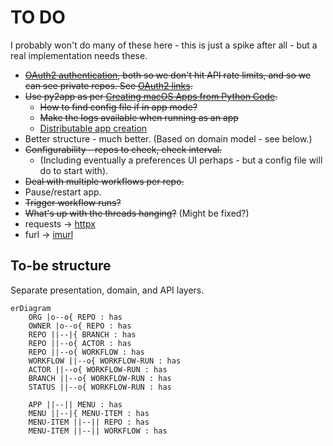 # TO DO

I probably won't do many of these here - this is just a spike after all - but a real implementation needs these.

* ~~[OAuth2 authentication](https://docs.github.com/en/developers/apps/authorizing-oauth-apps#device-flow), both so we don't hit API rate limits, and so we can see private repos. See [OAuth2 links](https://pinboard.in/u:brunns/t:oauth2).~~
* ~~Use py2app as per [Creating macOS Apps from Python Code](https://camillovisini.com/article/create-macos-menu-bar-app-pomodoro/#creating-macos-apps-from-python-code).~~
    * ~~How to find config file if in app mode?~~
    * ~~Make the logs available when running as an app~~
    * [Distributable app creation](https://blog.glyph.im/2023/03/py-mac-app-for-real.html)
* Better structure - much better. (Based on domain model - see below.)
* ~~Configurability - repos to check, check interval.~~
    * (Including eventually a preferences UI perhaps - but a config file will do to start with).
* ~~Deal with multiple workflows per repo.~~
* Pause/restart app.
* ~~Trigger workflow runs?~~
* ~~What's up with the threads hanging?~~ (Might be fixed?)
* requests -> [httpx](https://www.python-httpx.org/)
* furl -> [imurl](https://pypi.org/project/imurl/)

## To-be structure

Separate presentation, domain, and API layers.

```mermaid
erDiagram
    ORG |o--o{ REPO : has
    OWNER |o--o{ REPO : has
    REPO ||--|{ BRANCH : has
    REPO ||--o{ ACTOR : has
    REPO ||--o{ WORKFLOW : has
    WORKFLOW ||--o{ WORKFLOW-RUN : has
    ACTOR ||--o{ WORKFLOW-RUN : has
    BRANCH ||--o{ WORKFLOW-RUN : has
    STATUS ||--o{ WORKFLOW-RUN : has
    
    APP ||--|| MENU : has
    MENU ||--|{ MENU-ITEM : has
    MENU-ITEM ||--|| REPO : has
    MENU-ITEM ||--|| WORKFLOW : has
```
